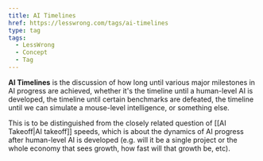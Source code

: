 ```yaml
---
title: AI Timelines
href: https://lesswrong.com/tags/ai-timelines
type: tag
tags:
  - LessWrong
  - Concept
  - Tag
---
```


**AI Timelines** is the discussion of how long until various major milestones in AI progress are achieved, whether it's the timeline until a human-level AI is developed, the timeline until certain benchmarks are defeated, the timeline until we can simulate a mouse-level intelligence, or something else.

This is to be distinguished from the closely related question of [[AI Takeoff|AI takeoff]] speeds, which is about the dynamics of AI progress after human-level AI is developed (e.g. will it be a single project or the whole economy that sees growth, how fast will that growth be, etc).